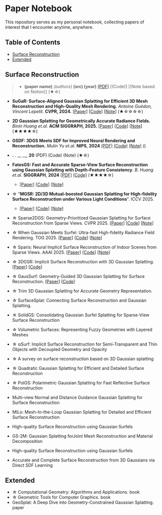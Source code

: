 # Paper Notebook

This repository serves as my personal notebook, collecting papers of interest that I encounter anytime, anywhere.

## Table of Contents

- [Surface Reconstruction](#Surface-Reconstruction)
- [Extended](#Extended)


## Surface Reconstruction
>- __(paper name)__ _(authors)_ __(src) (year)__ [(PDF)]() [(Code)] [(Note based on Notion)] (★☆)

- __SuGaR: Surface-Aligned Gaussian Splatting for Efficient 3D Mesh Reconstruction and High-Quality Mesh Rendering.__ _Antoine Guédon, Vincent Lepetit._ __CVPR, 2024.__ [[Paper](https://arxiv.org/pdf/2311.12775)] [[Code](https://github.com/Anttwo/SuGaR)] [[Note]()] (★☆☆☆☆)

- __2D Gaussian Splatting for Geometrically Accurate Radiance Fields.__ _Binin Huang et.al._  __ACM SIGGRAPH, 2025.__ [[Paper](https://arxiv.org/pdf/2403.17888)] [[Code](https://github.com/hbb1/2d-gaussian-splatting)] [[Note]()] (★★★★☆)

- __GSDF: 3DGS Meets SDF for Improved Neural Rendering and Reconstruction.__ _Mulin Yu et.al._  __NIPS__, __2024__ [(PDF)](https://arxiv.org/pdf/2403.16964) [(Code)](https://github.com/city-super/GSDF) [(Note)]() ()

- __.__ _._ __ __, __20__ (PDF) (Code) (Note) (★☆)
- __FatesGS: Fast and Accurate Sparse-View Surface Reconstruction using Gaussian Splatting with Depth-Feature Consistency__. _B. Huang et.al._  __SIGGRAPH__, __2024__ [[PDF]](https://arxiv.org/pdf/2403.17888) [(Code)](https://github.com/hbb1/2d-gaussian-splatting) (★★★★☆)
  - [[Paper](https://arxiv.org/pdf/2501.04628)] [[Code](https://github.com/yulunwu0108/FatesGS)] [[Note]()]  
- ☆ "__MGSR: 2D/3D Mutual-boosted Gaussian Splatting for High-fidelity Surface Reconstruction under Various Light Conditions__". ICCV 2025.
  - [[Paper](https://arxiv.org/pdf/2503.05182)] [[Code](https://github.com/TsingyuanChou/MGSR)]  [[Note]()]  
- ☆ Sparse2DGS: Geometry-Prioritized Gaussian Splatting for Surface Reconstruction from Sparse Views. CVPR 2025. [[Paper](https://arxiv.org/pdf/2504.20378)] [[Code](https://github.com/Wuuu3511/Sparse2DGS)] [[Note]()]  
- ☆ When Gaussian Meets Surfel: Ultra-fast High-fidelity Radiance Field Rendering. TOG 2025. [[Paper](https://arxiv.org/pdf/2504.17545)] [[Code]()] [[Note]()]  
- ☆ Sparis: Neural Implicit Surface Reconstruction of Indoor Scenes from Sparse Views. AAAI 2025. [[Paper](https://arxiv.org/pdf/2501.01196)] [[Code](https://github.com/yulunwu0108/Sparis)] [[Note]()]  
- ☆ 3DGSR: Implicit Surface Reconstruction with 3D Gaussian Splatting. [[Paper](https://dl.acm.org/doi/pdf/10.1145/3687952)] [[Code]()]
- ☆ GausSurf: Geometry-Guided 3D Gaussian Splatting for Surface Reconstruction. [[Paper]()] [[Code](https://github.com/jiepengwang/GausSurf)]
- ☆ Trim 3D Gaussian Splatting for Accurate Geometry Representation.
- ☆ SurfaceSplat: Connecting Surface Reconstruction and Gaussian Splatting.
- ☆ SolidGS: Consolidating Gaussian Surfel Splatting for Sparse-View Surface Reconstruction
- ☆ Volumetric Surfaces: Representing Fuzzy Geometries with Layered Meshes
- ☆ αSurf: Implicit Surface Reconstruction for Semi-Transparent and Thin Objects with Decoupled Geometry and Opacity
- ☆ A survey on surface reconstruction based on 3D Gaussian splatting
- ☆ Quadratic Gaussian Splatting for Efficient and Detailed Surface Reconstruction
- ☆ PolGS: Polarimetric Gaussian Splatting for Fast Reflective Surface Reconstruction
- Multi-view Normal and Distance Guidance Gaussian Splatting for Surface Reconstruction
- MILo: Mesh-In-the-Loop Gaussian Splatting for Detailed and Efficient Surface Reconstruction
- High-quality Surface Reconstruction using Gaussian Surfels
- GS-2M: Gaussian Splatting forJoint Mesh Reconstruction and Material Decomposition
- High-quality Surface Reconstruction using Gaussian Surfels
- Accurate and Complete Surface Reconstruction from 3D Gaussians via Direct SDF Learning



## Extended
  
- ☆ Computational Geometry: Algorithms and Applications. book 
- ☆ Geometric Tools for Computer Graphics. book
- GeoSplat: A Deep Dive into Geometry-Constrained Gaussian Splatting. paper

